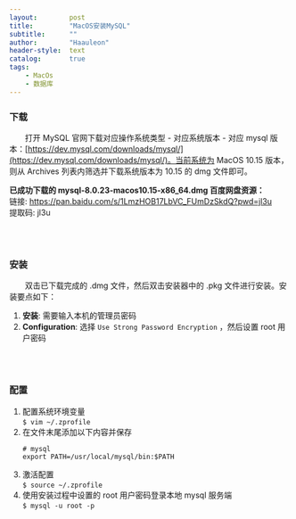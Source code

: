 ```yaml
---
layout:        post
title:         "MacOS安装MySQL"
subtitle:      ""
author:        "Haauleon"
header-style:  text
catalog:       true
tags:
    - MacOs
    - 数据库
---
```


### 下载
&emsp;&emsp;打开 MySQL 官网下载对应操作系统类型 - 对应系统版本 - 对应 mysql 版本：[https://dev.mysql.com/downloads/mysql/](https://dev.mysql.com/downloads/mysql/)。当前系统为 MacOS 10.15 版本，则从 Archives 列表内筛选并下载系统版本为 10.15 的 dmg 文件即可。       

**已成功下载的 mysql-8.0.23-macos10.15-x86_64.dmg 百度网盘资源：**     
链接: https://pan.baidu.com/s/1LmzHOB17LbVC_FUmDzSkdQ?pwd=jl3u     
提取码: jl3u 

<br><br>

### 安装
&emsp;&emsp;双击已下载完成的 .dmg 文件，然后双击安装器中的 .pkg 文件进行安装。安装要点如下：     
1. **安装**: 需要输入本机的管理员密码      
2. **Configuration**: 选择 `Use Strong Password Encryption` ，然后设置 root 用户密码     
    
<br><br>

### 配置
1. 配置系统环境变量           
    `$ vim ~/.zprofile` 
2. 在文件末尾添加以下内容并保存       
    ```
    # mysql
    export PATH=/usr/local/mysql/bin:$PATH
    ```
3. 激活配置   
    `$ source ~/.zprofile`
4. 使用安装过程中设置的 root 用户密码登录本地 mysql 服务端         
    `$ mysql -u root -p`